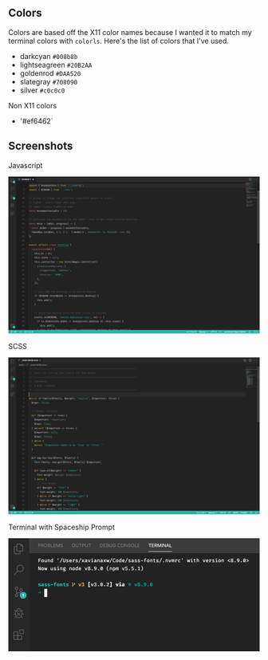 ## Colors

Colors are based off the X11 color names because I wanted it to match my terminal colors with `colorls`. Here's the list of colors that I've used.

- darkcyan `#008b8b`
- lightseagreen  `#20B2AA`
- goldenrod `#DAA520`
- slategray `#708090`
- silver `#c0c0c0`

Non X11 colors
- '#ef6462`

## Screenshots

Javascript

![Javascript](docs/javascript.png "Javascript")

SCSS

![SCSS](docs/scss.png "SCSS")

Terminal with Spaceship Prompt

![Terminal](docs/terminal.png "Terminal")